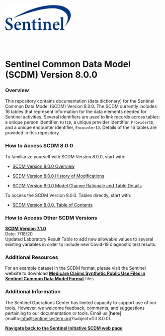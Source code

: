 ![alt text](resources/logo.png)

<br>
<br>

# Sentinel Common Data Model (SCDM) Version 8.0.0<br>  

### Overview<br>  

This repository contains documentation (data dictionary) for the Sentinel Common Data Model (SCDM) Version 8.0.0.
The SCDM currently includes 16 tables that represent information for the data elements needed for Sentinel activities. Several identifiers are used to link records across tables: a unique person identifier, `PatID`, a unique provider identifier, `ProviderID`, and a unique encounter identifier, `EncounterID`. Details of the 16 tables are provided in this repository.

### How to Access SCDM 8.0.0<br>

To familiarize yourself with SCDM Version 8.0.0, start with:

* [SCDM Version 8.0.0 Overview](https://dev.sentinelsystem.org/projects/SCDM/repos/sentinel_common_data_model/browse/files/800_01FM_overview.md?at=SCDM8.0.0)

* [SCDM Version 8.0.0 History of Modifications](https://dev.sentinelsystem.org/projects/SCDM/repos/sentinel_common_data_model/browse/files/800_03FM_history-of-modifications.md?at=SCDM8.0.0)

* [SCDM Version 8.0.0 Model Change Rationale and Table Details](https://dev.sentinelsystem.org/projects/SCDM/repos/sentinel_common_data_model/browse/files/00_02FM_Model_Change_Facility_Provider.md?at=SCDM8.0.0)

To access the SCDM Version 8.0.0. Tables directly, start with:

* [SCDM Version 8.0.0. Table of Contents](https://dev.sentinelsystem.org/projects/SCDM/repos/sentinel_common_data_model/browse/files/800_00FM_atoc_scdm.md?at=refs%2Fheads%2FSCDM8.0.0)


### How to Access Other SCDM Versions<br>

[<b>SCDM Version 7.1.0</b>](https://dev.sentinelsystem.org/projects/SCDM/repos/sentinel_common_data_model/browse?at=SCDM7.1.0)<br>
Date: 7/18/20<br>
Updated Laboratory Result Table to add new allowable values to several existing variables in order to include new Covid-19 diagnostic test results.<br>

### Additional Resources <br>

For an example dataset in the SCDM format, please visit the Sentinel website to download [<b>Medicare Claims Synthetic Public Use Files in Sentinel Common Data Model Format</b>](https://www.sentinelinitiative.org/sentinel/surveillance-tools/software-toolkits/Medicare-SynPUFs-in-SCDM) files.

### Additional Information <br>

The Sentinel Operations Center has limited capacity to support use of our tools. However, we welcome feedback, comments, and suggestions pertaining to our documentation or tools. Email us [<b>here</b>](mailto:info@sentinelsystem.org?subject=Git 8.0.0).  

[<b>Navigate back to the Sentinel Initiative SCDM web page</b>](https://www.sentinelinitiative.org/sentinel/data/distributed-database-common-data-model/sentinel-common-data-model)
